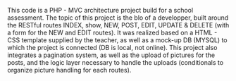 This code is a PHP - MVC architecture project build for a school assessment.
The topic of this project is the blo of a developper, built around the RESTful routes INDEX, show, NEW, POST, EDIT, UPDATE & DELETE (with a form for the NEW and EDIT routes). 
It was realized based on a HTML - CSS template supplied by the teacher, as well as a mock-up DB (MYSQL) to which the project is connected (DB is local, not online).
This project also integrates a pagination system, as well as the upload of pictures for the posts, and the logic layer necessary to handle the uploads (conditionals to organize picture handling for each routes).
